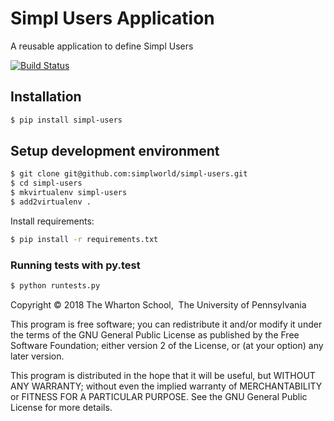 # Simpl Users Application

A reusable application to define Simpl Users

[![Build Status](https://travis-ci.com/simplworld/simpl-users.svg?token=cyqpBgqLC1o8qUptfcpE&branch=master)](https://travis-ci.com/simplworld/simpl-users)

## Installation

```bash
$ pip install simpl-users
```

## Setup development environment


```bash
$ git clone git@github.com:simplworld/simpl-users.git
$ cd simpl-users
$ mkvirtualenv simpl-users
$ add2virtualenv .
```

Install requirements:

```bash
$ pip install -r requirements.txt
```

### Running tests with py.test

```bash
$ python runtests.py
```

Copyright © 2018 The Wharton School,  The University of Pennsylvania 

This program is free software; you can redistribute it and/or
modify it under the terms of the GNU General Public License
as published by the Free Software Foundation; either version 2
of the License, or (at your option) any later version.

This program is distributed in the hope that it will be useful,
but WITHOUT ANY WARRANTY; without even the implied warranty of
MERCHANTABILITY or FITNESS FOR A PARTICULAR PURPOSE.  See the
GNU General Public License for more details.
